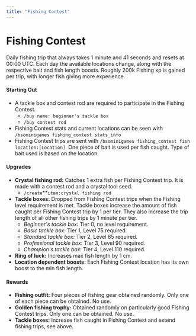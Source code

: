 ```yaml
---
title: "Fishing Contest"
---
```


# Fishing Contest

Daily fishing trip that always takes 1 minute and 41 seconds and resets at 00:00 UTC. Each day the available locations change, along with the respective bait and fish length boosts. Roughly 200k Fishing xp is gained per trip, with longer fish giving more experience.

#### Starting Out

- A tackle box and contest rod are required to participate in the Fishing Contest.
  - `/buy name: beginner's tackle box`
  - `/buy contest rod`
- Fishing Contest stats and current locations can be seen with `/bsominigames fishing_contest stats_info`
- Fishing Contest trips are sent with `/bsominigames fishing_contest fish location:[Location]`. One piece of bait is used per fish caught. Type of bait used is based on the location.

#### Upgrades

- **Crystal fishing rod:** Catches 1 extra fish per Fishing Contest trip. It is made with a contest rod and a crystal tool seed.
  - `/create`\*\*`item:crystal fishing rod`
- **Tackle boxes:** Dropped from Fishing Contest trips when the Fishing level requirement is met. Tackle boxes increase the amount of fish caught per Fishing Contest trip by 1 per tier. They also increase the trip length of all other fishing trips by 1 minute per tier.
  - _Beginner's tackle box:_ Tier 0, no level requirement.
  - _Basic tackle box:_ Tier 1, Level 75 required.
  - _Standard tackle box:_ Tier 2, Level 85 required.
  - _Professional tackle box:_ Tier 3, Level 90 required.
  - _Champion's tackle box:_ Tier 4, Level 110 required.
- **Ring of luck:** Increases max fish length by 1 cm.
- **Location dependent boosts:** Each Fishing Contest location has its own boost to the min fish length.

#### Rewards

- **Fishing outfit:** Four pieces of fishing gear obtained randomly. Only one of each piece can be obtained. No use.
- **Golden fishing trophy:** Obtained randomly on particularly good Fishing Contest trips. Only one can be obtained. No use.
- **Tackle boxes:** Increase fish caught in Fishing Contest and extend fishing trips, see above.
